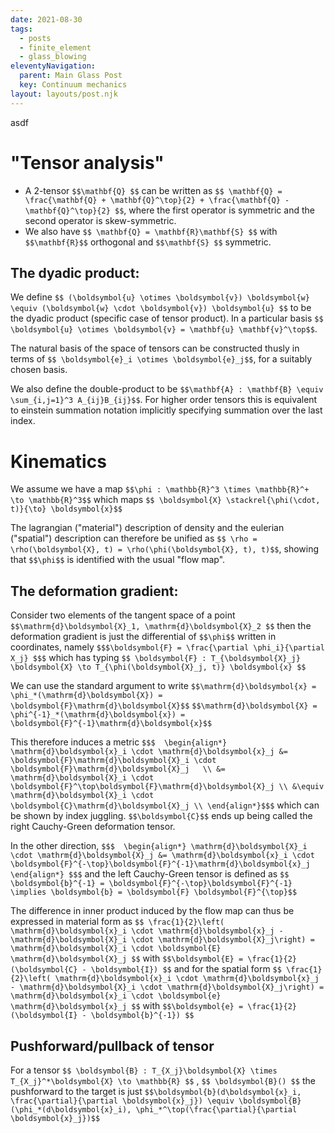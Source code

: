 ```yaml
---
date: 2021-08-30
tags:
  - posts
  - finite_element
  - glass_blowing
eleventyNavigation:
  parent: Main Glass Post
  key: Continuum mechanics
layout: layouts/post.njk
---
```




asdf

# "Tensor analysis"


* A 2-tensor `$$\mathbf{Q} $$` can be written as `$$ \mathbf{Q} = \frac{\mathbf{Q} + \mathbf{Q}^\top}{2} + \frac{\mathbf{Q} - \mathbf{Q}^\top}{2} $$`,
where the first operator is symmetric and the second operator is skew-symmetric.
* We also have `$$ \mathbf{Q} = \mathbf{R}\mathbf{S} $$` with `$$\mathbf{R}$$` orthogonal and `$$\mathbf{S} $$` symmetric.


## The dyadic product:
We define `$$ (\boldsymbol{u} \otimes \boldsymbol{v}) \boldsymbol{w} \equiv (\boldsymbol{w} \cdot \boldsymbol{v}) \boldsymbol{u} $$`
to be the dyadic product (specific case of tensor product). 
In a particular basis `$$ \boldsymbol{u} \otimes \boldsymbol{v} = \mathbf{u} \mathbf{v}^\top$$`.

The natural basis of the space of tensors can be constructed thusly in terms of `$$ \boldsymbol{e}_i \otimes \boldsymbol{e}_j$$`,
for a suitably chosen basis. 

We also define the double-product to be `$$\mathbf{A} : \mathbf{B} \equiv \sum_{i,j=1}^3 A_{ij}B_{ij}$$`.
For higher order tensors this is equivalent to einstein summation notation implicitly specifying summation over the last
index. 

# Kinematics
We assume we have a map `$$\phi : \mathbb{R}^3 \times \mathbb{R}^+ \to \mathbb{R}^3$$` which maps `$$ \boldsymbol{X} \stackrel{\phi(\cdot, t)}{\to} \boldsymbol{x}$$`

The lagrangian ("material") description of density and the eulerian ("spatial") description can therefore be unified as
`$$ \rho = \rho(\boldsymbol{X}, t) = \rho(\phi(\boldsymbol{X}, t), t)$$`, showing that `$$\phi$$` is identified with
the usual "flow map". 

## The deformation gradient:
Consider two elements of the tangent space of a point `$$\mathrm{d}\boldsymbol{X}_1, \mathrm{d}\boldsymbol{X}_2 $$`
then the deformation gradient is just the differential of `$$\phi$$` written in coordinates,
namely `$$$\boldsymbol{F} = \frac{\partial \phi_i}{\partial X_j} $$$`
which has typing `$$ \boldsymbol{F} : T_{\boldsymbol{X}_j} \boldsymbol{X} \to T_{\phi(\boldsymbol{X}_j, t)} \boldsymbol{x} $$`

We can use the standard argument to write `$$\mathrm{d}\boldsymbol{x} = \phi_*(\mathrm{d}\boldsymbol{X}) = \boldsymbol{F}\mathrm{d}\boldsymbol{X}$$`
`$$\mathrm{d}\boldsymbol{X} = \phi^{-1}_*(\mathrm{d}\boldsymbol{x}) = \boldsymbol{F}^{-1}\mathrm{d}\boldsymbol{x}$$`

This therefore induces a metric 
`$$$ 
\begin{align*}
\mathrm{d}\boldsymbol{x}_i \cdot \mathrm{d}\boldsymbol{x}_j &= \boldsymbol{F}\mathrm{d}\boldsymbol{X}_i \cdot \boldsymbol{F}\mathrm{d}\boldsymbol{X}_j   \\
&= \mathrm{d}\boldsymbol{X}_i \cdot \boldsymbol{F}^\top\boldsymbol{F}\mathrm{d}\boldsymbol{X}_j \\
&\equiv \mathrm{d}\boldsymbol{X}_i \cdot \boldsymbol{C}\mathrm{d}\boldsymbol{X}_j \\
\end{align*}$$$`
which can be shown by index juggling. `$$\boldsymbol{C}$$` 
ends up being called the right Cauchy-Green deformation tensor. 

In the other direction, 
`$$$ 
\begin{align*}
\mathrm{d}\boldsymbol{X}_i \cdot \mathrm{d}\boldsymbol{X}_j &= \mathrm{d}\boldsymbol{x}_i \cdot \boldsymbol{F}^{-\top}\boldsymbol{F}^{-1}\mathrm{d}\boldsymbol{x}_j   
\end{align*}
$$$`
and the left Cauchy-Green tensor is defined as `$$ \boldsymbol{b}^{-1} = \boldsymbol{F}^{-\top}\boldsymbol{F}^{-1} \implies \boldsymbol{b} = \boldsymbol{F} \boldsymbol{F}^{\top}$$`

The difference in inner product induced by the flow map can thus be expressed in material form as
`$$ \frac{1}{2}\left( \mathrm{d}\boldsymbol{x}_i \cdot \mathrm{d}\boldsymbol{x}_j - \mathrm{d}\boldsymbol{X}_i \cdot \mathrm{d}\boldsymbol{X}_j\right) = \mathrm{d}\boldsymbol{X}_i \cdot \boldsymbol{E} \mathrm{d}\boldsymbol{X}_j $$`
with `$$\boldsymbol{E} = \frac{1}{2}(\boldsymbol{C} - \boldsymbol{I}) $$`
and for the spatial form 
`$$ \frac{1}{2}\left( \mathrm{d}\boldsymbol{x}_i \cdot \mathrm{d}\boldsymbol{x}_j - \mathrm{d}\boldsymbol{X}_i \cdot \mathrm{d}\boldsymbol{X}_j\right) = \mathrm{d}\boldsymbol{x}_i \cdot \boldsymbol{e} \mathrm{d}\boldsymbol{x}_j $$`
with `$$\boldsymbol{e} = \frac{1}{2}(\boldsymbol{I} - \boldsymbol{b}^{-1}) $$`


## Pushforward/pullback of tensor

For a tensor `$$ \boldsymbol{B} : T_{X_j}\boldsymbol{X} \times T_{X_j}^*\boldsymbol{X} \to \mathbb{R} $$` , `$$ \boldsymbol{B}() $$`
the pushforward to the target is just `$$\boldsymbol{b}(d\boldsymbol{x}_i, \frac{\partial}{\partial \boldsymbol{x}_j}) \equiv \boldsymbol{B}(\phi_*(d\boldsymbol{x}_i), \phi_*^\top(\frac{\partial}{\partial \boldsymbol{x}_j})$$`


